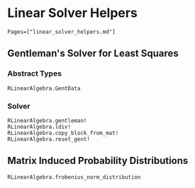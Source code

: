 # Linear Solver Helpers 

```@contents
Pages=["linear_solver_helpers.md"]
```

## Gentleman's Solver for Least Squares

### Abstract Types

```@docs
RLinearAlgebra.GentData
```


### Solver
```@docs
RLinearAlgebra.gentleman!
RLinearAlgebra.ldiv!
RLinearAlgebra.copy_block_from_mat!
RLinearAlgebra.reset_gent!
```

## Matrix Induced Probability Distributions

```@docs
RLinearAlgebra.frobenius_norm_distribution
```